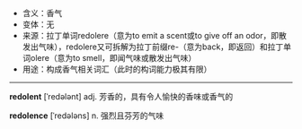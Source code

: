 - <span class="definition">含义：香气</span>
- <span class="definition">变体：无</span>
- <span class="definition">来源：拉丁单词redolere（意为to emit a scent或to give off an odor，即散发出气味），redolere又可拆解为拉丁前缀re-（意为back，即返回）和拉丁单词olere（意为to smell，即闻气味或散发出气味）</span>
- <span class="definition">用途：构成香气相关词汇（此时的构词能力极其有限）</span>


---


<span class="vocabulary">**redolent**</span> [ˈredələnt] adj. 芳香的，具有令人愉快的香味或香气的

<span class="vocabulary">**redolence**</span> [ˈredələns] n. 强烈且芬芳的气味
